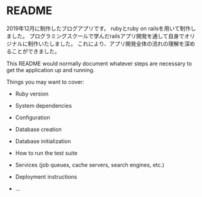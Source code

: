 # README

2019年12月に制作したブログアプリです。
rubyとruby on railsを用いて制作しました。
プログラミングスクールで学んだrailsアプリ開発を通して自身でオリジナルに制作いたしました。
これにより、アプリ開発全体の流れの理解を深めることができました。

This README would normally document whatever steps are necessary to get the
application up and running.

Things you may want to cover:

* Ruby version

* System dependencies

* Configuration

* Database creation

* Database initialization

* How to run the test suite

* Services (job queues, cache servers, search engines, etc.)

* Deployment instructions

* ...
